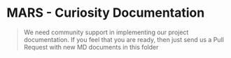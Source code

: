 # MARS - Curiosity Documentation

> We need community support in implementing our project documentation. If you feel that you are ready, then just send us a Pull Request with new MD documents in this folder
